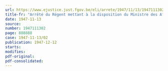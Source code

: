 ```yaml
---
url: https://www.ejustice.just.fgov.be/eli/arrete/1947/11/13/1947111302/justel
title-fr: "Arrêté du Régent mettant à la disposition du Ministre des Affaires économiques et des Classes moyennes, une somme de 5,000,000 de francs en vue de l'attribution de primes aux producteurs de bois de mines"
date: 1947-11-13
source:
number: 1947111302
page: 888888
case: 1947-11-13/02
publication: 1947-12-12
starts:
modifies:
pdf-original:
pdf-consolidated:
---
```


